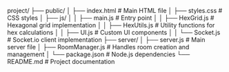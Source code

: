 project/
├── public/
│   ├── index.html       # Main HTML file
│   ├── styles.css       # CSS styles
│   ├── js/
│   │   ├── main.js      # Entry point
│   │   ├── HexGrid.js   # Hexagonal grid implementation
│   │   ├── HexUtils.js  # Utility functions for hex calculations
│   │   ├── UI.js        # Custom UI components
│   │   └── Socket.js    # Socket.io client implementation
├── server/
│   ├── server.js        # Main server file
│   ├── RoomManager.js   # Handles room creation and management
│   └── package.json     # Node.js dependencies
└── README.md            # Project documentation